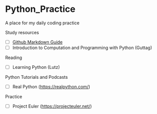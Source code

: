 # Python_Practice

A place for my daily coding practice

Study resources

- [ ] [Github Markdown Guide](https://guides.github.com/features/mastering-markdown/)
- [ ] Introduction to Computation and Programming with Python (Guttag)

Reading

- [ ] Learning Python (Lutz)


Python Tutorials and Podcasts

- [ ] Real Python (https://realpython.com/)


Practice

- [ ] Project Euler (https://projecteuler.net/)
